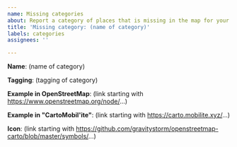```yaml
---
name: Missing categories
about: Report a category of places that is missing in the map for your country.
title: 'Missing category: (name of category)'
labels: categories
assignees: ''

---
```


<!--
    What category is missing?
-->
**Name**: (name of category)

<!--
    How is it tagged in OpenStreetMap (e.g. `amenity=vending_machine;vending=pizza`)?
    See: https://wiki.openstreetmap.org/wiki/How_to_map_a
-->
**Tagging**: (tagging of category)

<!--
    Provide the link to an example place in OpenStreetMap in that country?
    See: https://www.openstreetmap.org/search?query=
-->
**Example in OpenStreetMap**: (link starting with https://www.openstreetmap.org/node/...)

<!--
    Please open https://carto.mobilite.xyz/ and navigate to the area that would show this place.
    Copy the link below:
-->
**Example in "CartoMobil'ite"**: (link starting with https://carto.mobilite.xyz/...)

<!--
    Please find the corresponding icon here: https://github.com/gravitystorm/openstreetmap-carto
    Hint: Type "t" and search for the OSM name/value.
-->
**Icon**: (link starting with https://github.com/gravitystorm/openstreetmap-carto/blob/master/symbols/...)
